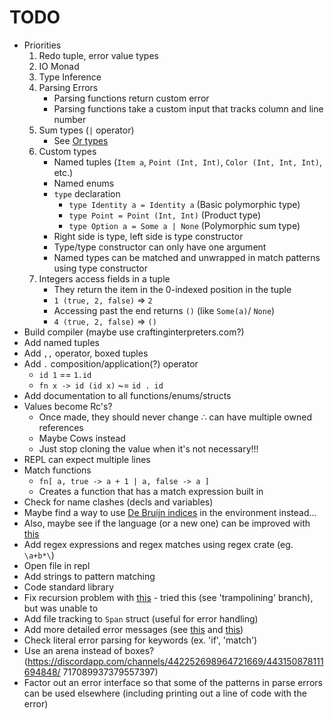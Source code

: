 # TODO

* Priorities
  1. Redo tuple, error value types
  2. IO Monad
  3. Type Inference
  4. Parsing Errors
     * Parsing functions return custom error
     * Parsing functions take a custom input that tracks column and line number
  5. Sum types (`|` operator)
     * See [Or types](http://journal.stuffwithstuff.com/2010/08/23/void-null-maybe-and-nothing/)
  6. Custom types
     * Named tuples (`Item a`, `Point (Int, Int)`, `Color (Int, Int, Int)`, etc.)
     * Named enums
     * `type` declaration
       * `type Identity a = Identity a` (Basic polymorphic type)
       * `type Point = Point (Int, Int)` (Product type)
       * `type Option a = Some a | None` (Polymorphic sum type)
     * Right side is type, left side is type constructor
     * Type/type constructor can only have one argument
     * Named types can be matched and unwrapped in match patterns using type constructor
  7. Integers access fields in a tuple
     * They return the item in the 0-indexed position in the tuple
     * `1 (true, 2, false)` => `2`
     * Accessing past the end returns `()` (like `Some(a)`/ `None`)
     * `4 (true, 2, false)` => `()`
* Build compiler (maybe use craftinginterpreters.com?)
* Add named tuples
* Add `,,` operator, boxed tuples
* Add `.` composition/application(?) operator
  * `id 1` == `1.id`
  * `fn x -> id (id x)` ~= `id . id`
* Add documentation to all functions/enums/structs
* Values become Rc's?
  * Once made, they should never change ∴ can have multiple owned references
  * Maybe Cows instead
  * Just stop cloning the value when it's not necessary!!!
* REPL can expect multiple lines
* Match functions
  * `fn[ a, true -> a + 1 | a, false -> a ]`
  * Creates a function that has a match expression built in
* Check for name clashes (decls and variables)
* Maybe find a way to use [De Bruijn indices](https://en.wikipedia.org/wiki/De_Bruijn_index) in the environment instead...
* Also, maybe see if the language (or a new one) can be improved with [this](http://willcrichton.net/notes/type-level-programming/)
* Add regex expressions and regex matches using regex crate (eg. `\a+b*\`)
* Open file in repl
* Add strings to pattern matching
* Code standard library
* Fix recursion problem with [this](https://www.reddit.com/r/ProgrammingLanguages/comments/gkx10d/recursion_without_stack_overflow/) - tried this (see 'trampolining' branch), but was unable to
* Add file tracking to `Span` struct (useful for error handling)
* Add more detailed error messages (see [this](https://elm-lang.org/news/compiler-errors-for-humans) and [this](https://blog.rust-lang.org/2016/08/10/Shape-of-errors-to-come.html))
* Check literal error parsing for keywords (ex. 'if', 'match')
* Use an arena instead of boxes? (https://discordapp.com/channels/442252698964721669/443150878111694848/
717089937379557397)
* Factor out an error interface so that some of the patterns in parse errors can be used elsewhere (including printing out a line of code with the error)